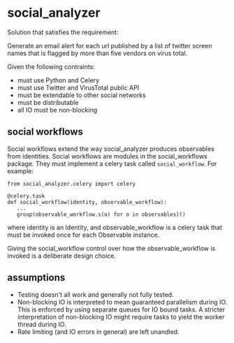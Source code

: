 # social_analyzer

Solution that satisfies the requirement:

Generate an email alert for each url published by a list of twitter screen
names that is flagged by more than five vendors on virus total.

Given the following contraints:
- must use Python and Celery
- must use Twitter and VirusTotal public API
- must be extendable to other social networks
- must be distributable
- all IO must be non-blocking

## social workflows
Social workflows extend the way social_analyzer produces observables from
identities. Social workflows are modules in the social_workflows package.
They must implement a celery task called `social_workflow`. For example:
```
from social_analyzer.celery import celery

@celery.task
def social_workflow(identity, observable_workflow):
   ...
   group(observable_workflow.s(o) for o in observables)()
```
where identity is an Identity, and observable_workflow is
a celery task that must be invoked once for each Observable instance.

Giving the social_workflow control over how the observable_workflow is
invoked is a deliberate design choice.

## assumptions
- Testing doesn't all work and generally not fully tested.
- Non-blocking IO is interpreted to mean guaranteed parallelism during IO.
This is enforced by using separate queues for IO bound tasks. A stricter
interpretation of non-blocking IO might require tasks to yield the worker
thread during IO.
- Rate limiting (and IO errors in general) are left unandled.

